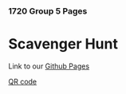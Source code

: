 ### 1720 Group 5 Pages
# Scavenger Hunt

Link to our [Github Pages](https://robots-make-art-too.github.io/Group5-_______/AR.html)

[QR code](https://raw.githubusercontent.com/robots-make-art-too/Group5-_______/gh-pages/QR_Code.png)
